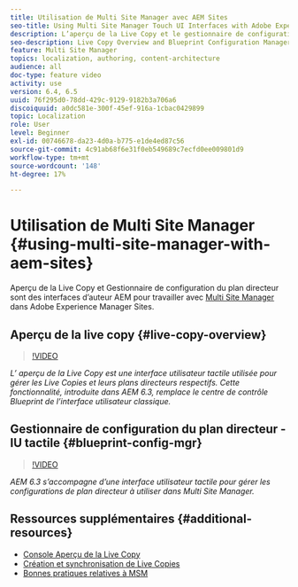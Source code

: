 ```yaml
---
title: Utilisation de Multi Site Manager avec AEM Sites
seo-title: Using Multi Site Manager Touch UI Interfaces with Adobe Experience Manager
description: L’aperçu de la Live Copy et le gestionnaire de configuration du plan directeur sont des interfaces tactiles activées pour l’utilisation avec Multi Site Manager.
seo-description: Live Copy Overview and Blueprint Configuration Manager are Touch UI Enabled interfaces for working with Multi Site Manager with Adobe Experience Manager.
feature: Multi Site Manager
topics: localization, authoring, content-architecture
audience: all
doc-type: feature video
activity: use
version: 6.4, 6.5
uuid: 76f295d0-78dd-429c-9129-9182b3a706a6
discoiquuid: a0dc581e-300f-45ef-916a-1cbac0429899
topic: Localization
role: User
level: Beginner
exl-id: 00746678-da23-4d0a-b775-e1de4ed87c56
source-git-commit: 4c91ab68f6e31f0eb549689c7ecfd0ee009801d9
workflow-type: tm+mt
source-wordcount: '148'
ht-degree: 17%

---
```


# Utilisation de Multi Site Manager {#using-multi-site-manager-with-aem-sites}

Aperçu de la Live Copy et Gestionnaire de configuration du plan directeur sont des interfaces d’auteur AEM pour travailler avec [Multi Site Manager](https://experienceleague.adobe.com/docs/experience-manager-cloud-service/content/sites/administering/reusing-content/msm-and-translation.html?lang=fr) dans Adobe Experience Manager Sites.

## Aperçu de la live copy {#live-copy-overview}

>[!VIDEO](https://video.tv.adobe.com/v/17054?quality=12&learn=on)

*L’ aperçu de la Live Copy est une interface utilisateur tactile utilisée pour gérer les Live Copies et leurs plans directeurs respectifs. Cette fonctionnalité, introduite dans AEM 6.3, remplace le centre de contrôle Blueprint de l’interface utilisateur classique.*

## Gestionnaire de configuration du plan directeur - IU tactile {#blueprint-config-mgr}

>[!VIDEO](https://video.tv.adobe.com/v/17056?quality=12&learn=on)

*AEM 6.3 s’accompagne d’une interface utilisateur tactile pour gérer les configurations de plan directeur à utiliser dans Multi Site Manager.*

## Ressources supplémentaires {#additional-resources}

* [Console Aperçu de la Live Copy](https://helpx.adobe.com/experience-manager/6-5/sites/administering/using/msm-livecopy-overview.html)
* [Création et synchronisation de Live Copies](https://helpx.adobe.com/experience-manager/6-5/sites/administering/using/msm-livecopy.html)
* [Bonnes pratiques relatives à MSM](https://helpx.adobe.com/experience-manager/6-5/sites/administering/using/msm-best-practices.html)
